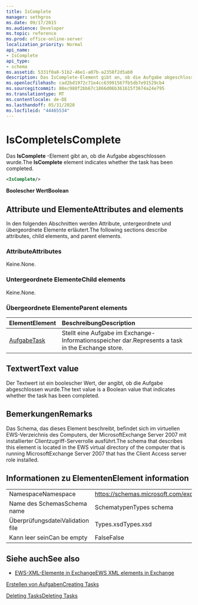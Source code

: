 ```yaml
---
title: IsComplete
manager: sethgros
ms.date: 09/17/2015
ms.audience: Developer
ms.topic: reference
ms.prod: office-online-server
localization_priority: Normal
api_name:
- IsComplete
api_type:
- schema
ms.assetid: 5331f0a8-51b2-46e1-a07b-a2358f2d5ab0
description: Das IsComplete-Element gibt an, ob die Aufgabe abgeschlossen wurde.
ms.openlocfilehash: cad2bd1972c71e4cc63991567fb5db7e91529cb4
ms.sourcegitcommit: 88ec988f2bb67c1866d06b361615f3674a24e795
ms.translationtype: MT
ms.contentlocale: de-DE
ms.lasthandoff: 05/31/2020
ms.locfileid: "44465534"
---
```

# <a name="iscomplete"></a><span data-ttu-id="5e3b0-103">IsComplete</span><span class="sxs-lookup"><span data-stu-id="5e3b0-103">IsComplete</span></span>

<span data-ttu-id="5e3b0-104">Das **IsComplete** -Element gibt an, ob die Aufgabe abgeschlossen wurde.</span><span class="sxs-lookup"><span data-stu-id="5e3b0-104">The **IsComplete** element indicates whether the task has been completed.</span></span> 
  
```xml
<IsComplete/>
```

 <span data-ttu-id="5e3b0-105">**Boolescher Wert**</span><span class="sxs-lookup"><span data-stu-id="5e3b0-105">**Boolean**</span></span>
## <a name="attributes-and-elements"></a><span data-ttu-id="5e3b0-106">Attribute und Elemente</span><span class="sxs-lookup"><span data-stu-id="5e3b0-106">Attributes and elements</span></span>

<span data-ttu-id="5e3b0-107">In den folgenden Abschnitten werden Attribute, untergeordnete und übergeordnete Elemente erläutert.</span><span class="sxs-lookup"><span data-stu-id="5e3b0-107">The following sections describe attributes, child elements, and parent elements.</span></span>
  
### <a name="attributes"></a><span data-ttu-id="5e3b0-108">Attribute</span><span class="sxs-lookup"><span data-stu-id="5e3b0-108">Attributes</span></span>

<span data-ttu-id="5e3b0-109">Keine.</span><span class="sxs-lookup"><span data-stu-id="5e3b0-109">None.</span></span>
  
### <a name="child-elements"></a><span data-ttu-id="5e3b0-110">Untergeordnete Elemente</span><span class="sxs-lookup"><span data-stu-id="5e3b0-110">Child elements</span></span>

<span data-ttu-id="5e3b0-111">Keine.</span><span class="sxs-lookup"><span data-stu-id="5e3b0-111">None.</span></span>
  
### <a name="parent-elements"></a><span data-ttu-id="5e3b0-112">Übergeordnete Elemente</span><span class="sxs-lookup"><span data-stu-id="5e3b0-112">Parent elements</span></span>

|<span data-ttu-id="5e3b0-113">**Element**</span><span class="sxs-lookup"><span data-stu-id="5e3b0-113">**Element**</span></span>|<span data-ttu-id="5e3b0-114">**Beschreibung**</span><span class="sxs-lookup"><span data-stu-id="5e3b0-114">**Description**</span></span>|
|:-----|:-----|
|[<span data-ttu-id="5e3b0-115">Aufgabe</span><span class="sxs-lookup"><span data-stu-id="5e3b0-115">Task</span></span>](task.md) <br/> |<span data-ttu-id="5e3b0-116">Stellt eine Aufgabe im Exchange-Informationsspeicher dar.</span><span class="sxs-lookup"><span data-stu-id="5e3b0-116">Represents a task in the Exchange store.</span></span>  <br/> |
   
## <a name="text-value"></a><span data-ttu-id="5e3b0-117">Textwert</span><span class="sxs-lookup"><span data-stu-id="5e3b0-117">Text value</span></span>

<span data-ttu-id="5e3b0-118">Der Textwert ist ein boolescher Wert, der angibt, ob die Aufgabe abgeschlossen wurde.</span><span class="sxs-lookup"><span data-stu-id="5e3b0-118">The text value is a Boolean value that indicates whether the task has been completed.</span></span>
  
## <a name="remarks"></a><span data-ttu-id="5e3b0-119">Bemerkungen</span><span class="sxs-lookup"><span data-stu-id="5e3b0-119">Remarks</span></span>

<span data-ttu-id="5e3b0-120">Das Schema, das dieses Element beschreibt, befindet sich im virtuellen EWS-Verzeichnis des Computers, der MicrosoftExchange Server 2007 mit installierter Clientzugriff-Serverrolle ausführt.</span><span class="sxs-lookup"><span data-stu-id="5e3b0-120">The schema that describes this element is located in the EWS virtual directory of the computer that is running MicrosoftExchange Server 2007 that has the Client Access server role installed.</span></span>
  
## <a name="element-information"></a><span data-ttu-id="5e3b0-121">Informationen zu Elementen</span><span class="sxs-lookup"><span data-stu-id="5e3b0-121">Element information</span></span>

|||
|:-----|:-----|
|<span data-ttu-id="5e3b0-122">Namespace</span><span class="sxs-lookup"><span data-stu-id="5e3b0-122">Namespace</span></span>  <br/> |https://schemas.microsoft.com/exchange/services/2006/types  <br/> |
|<span data-ttu-id="5e3b0-123">Name des Schemas</span><span class="sxs-lookup"><span data-stu-id="5e3b0-123">Schema name</span></span>  <br/> |<span data-ttu-id="5e3b0-124">Schematypen</span><span class="sxs-lookup"><span data-stu-id="5e3b0-124">Types schema</span></span>  <br/> |
|<span data-ttu-id="5e3b0-125">Überprüfungsdatei</span><span class="sxs-lookup"><span data-stu-id="5e3b0-125">Validation file</span></span>  <br/> |<span data-ttu-id="5e3b0-126">Types.xsd</span><span class="sxs-lookup"><span data-stu-id="5e3b0-126">Types.xsd</span></span>  <br/> |
|<span data-ttu-id="5e3b0-127">Kann leer sein</span><span class="sxs-lookup"><span data-stu-id="5e3b0-127">Can be empty</span></span>  <br/> |<span data-ttu-id="5e3b0-128">False</span><span class="sxs-lookup"><span data-stu-id="5e3b0-128">False</span></span>  <br/> |
   
## <a name="see-also"></a><span data-ttu-id="5e3b0-129">Siehe auch</span><span class="sxs-lookup"><span data-stu-id="5e3b0-129">See also</span></span>



- [<span data-ttu-id="5e3b0-130">EWS-XML-Elemente in Exchange</span><span class="sxs-lookup"><span data-stu-id="5e3b0-130">EWS XML elements in Exchange</span></span>](ews-xml-elements-in-exchange.md)


[<span data-ttu-id="5e3b0-131">Erstellen von Aufgaben</span><span class="sxs-lookup"><span data-stu-id="5e3b0-131">Creating Tasks</span></span>](https://msdn.microsoft.com/library/0ef97334-e8a0-4f67-a23a-dd9e2bbad49f%28Office.15%29.aspx)
  
[<span data-ttu-id="5e3b0-132">Deleting Tasks</span><span class="sxs-lookup"><span data-stu-id="5e3b0-132">Deleting Tasks</span></span>](https://msdn.microsoft.com/library/a3d7e25f-8a35-4901-b1d9-d31f418ab340%28Office.15%29.aspx)

